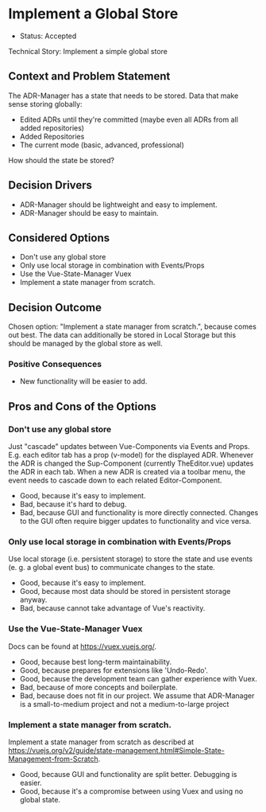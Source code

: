 # Implement a Global Store

* Status: Accepted

Technical Story: Implement a simple global store

## Context and Problem Statement

The ADR-Manager has a state that needs to be stored.
Data that make sense storing globally:

* Edited ADRs until they're committed (maybe even all ADRs from all added repositories)
* Added Repositories
* The current mode (basic, advanced, professional)

How should the state be stored?

## Decision Drivers

* ADR-Manager should be lightweight and easy to implement.
* ADR-Manager should be easy to maintain.

## Considered Options

* Don't use any global store
* Only use local storage in combination with Events/Props
* Use the Vue-State-Manager Vuex
* Implement a state manager from scratch.

## Decision Outcome

Chosen option: "Implement a state manager from scratch.", because comes out best. The data can additionally be stored in Local Storage but this should be managed by the global store as well.

### Positive Consequences

* New functionality will be easier to add.

## Pros and Cons of the Options

### Don't use any global store

Just "cascade" updates between Vue-Components via Events and Props. E.g. each editor tab has a prop (v-model) for the displayed ADR. Whenever the ADR is changed the Sup-Component (currently TheEditor.vue) updates the ADR in each tab. When a new ADR is created via a toolbar menu, the event needs to cascade down to each related Editor-Component.

* Good, because it's easy to implement.
* Bad, because it's hard to debug.
* Bad, because GUI and functionality is more directly connected. Changes to the GUI often require bigger updates to functionality and vice versa.

### Only use local storage in combination with Events/Props

Use local storage (i.e. persistent storage) to store the state and use events (e. g. a global event bus) to communicate changes to the state.

* Good, because it's easy to implement.
* Good, because most data should be stored in persistent storage anyway.
* Bad, because cannot take advantage of Vue's reactivity.

### Use the Vue-State-Manager Vuex

Docs can be found at https://vuex.vuejs.org/.

* Good, because best long-term maintainability.
* Good, because prepares for extensions like 'Undo-Redo'.
* Good, because the development team can gather experience with Vuex.
* Bad, because of more concepts and boilerplate.
* Bad, because does not fit in our project. We assume that ADR-Manager is a small-to-medium project and not a medium-to-large project

### Implement a state manager from scratch.

Implement a state manager from scratch as described at https://vuejs.org/v2/guide/state-management.html#Simple-State-Management-from-Scratch.

* Good, because GUI and functionality are split better. Debugging is easier.
* Good, because it's a compromise between using Vuex and using no global state.